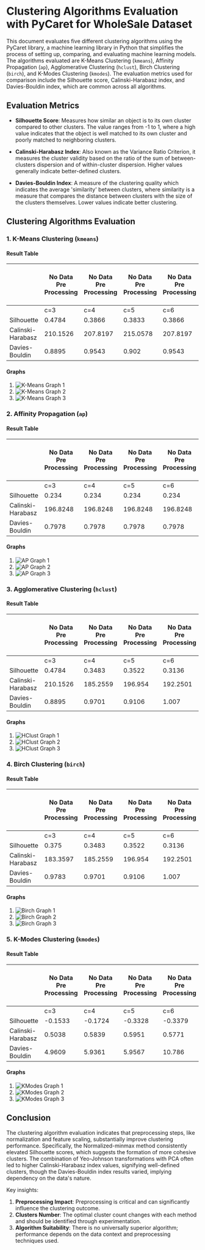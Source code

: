 # Clustering Algorithms Evaluation with PyCaret for WholeSale Dataset

This document evaluates five different clustering algorithms using the PyCaret library, a machine learning library in Python that simplifies the process of setting up, comparing, and evaluating machine learning models. The algorithms evaluated are K-Means Clustering (`kmeans`), Affinity Propagation (`ap`), Agglomerative Clustering (`hclust`), Birch Clustering (`birch`), and K-Modes Clustering (`kmodes`). The evaluation metrics used for comparison include the Silhouette score, Calinski-Harabasz index, and Davies-Bouldin index, which are common across all algorithms.

## Evaluation Metrics

- **Silhouette Score**: Measures how similar an object is to its own cluster compared to other clusters. The value ranges from -1 to 1, where a high value indicates that the object is well matched to its own cluster and poorly matched to neighboring clusters.

- **Calinski-Harabasz Index**: Also known as the Variance Ratio Criterion, it measures the cluster validity based on the ratio of the sum of between-clusters dispersion and of within-cluster dispersion. Higher values generally indicate better-defined clusters.

- **Davies-Bouldin Index**: A measure of the clustering quality which indicates the average 'similarity' between clusters, where similarity is a measure that compares the distance between clusters with the size of the clusters themselves. Lower values indicate better clustering.

## Clustering Algorithms Evaluation

### 1. K-Means Clustering (`kmeans`)

#### Result Table
|                   | No Data Pre Processing | No Data Pre Processing | No Data Pre Processing | No Data Pre Processing | Normalized-zscore | Normalized-zscore | Normalized-zscore | Normalized-zscore | Normalized-minmax | Normalized-minmax | Normalized-minmax | Normalized-minmax | Normalized-maxabs | Normalized-maxabs | Normalized-maxabs | Normalized-maxabs | PCA-linear | PCA-linear | PCA-linear | PCA-linear | PCA-incremental | PCA-incremental | PCA-incremental | PCA-incremental | tranformation-yeo | tranformation-yeo | tranformation-yeo | tranformation-yeo | tranformation-quantile | tranformation-quantile | tranformation-quantile | tranformation-quantile | Normalized-zscore + tranformation-yeo | Normalized-zscore + tranformation-yeo | Normalized-zscore + tranformation-yeo | Normalized-zscore + tranformation-yeo | Normalized-zscore + PCA-linear | Normalized-zscore + PCA-linear | Normalized-zscore + PCA-linear | Normalized-zscore + PCA-linear | Normalized-zscore + tranformation-yeo + PCA-linear | Normalized-zscore + tranformation-yeo + PCA-linear | Normalized-zscore + tranformation-yeo + PCA-linear | Normalized-zscore + tranformation-yeo + PCA-linear |
|-------------------|------------------------|------------------------|------------------------|------------------------|-------------------|-------------------|-------------------|-------------------|-------------------|-------------------|-------------------|-------------------|-------------------|-------------------|-------------------|-------------------|------------|------------|------------|------------|-----------------|-----------------|-----------------|-----------------|-------------------|-------------------|-------------------|-------------------|------------------------|------------------------|------------------------|------------------------|---------------------------------------|---------------------------------------|---------------------------------------|---------------------------------------|--------------------------------|--------------------------------|--------------------------------|--------------------------------|----------------------------------------------------|----------------------------------------------------|----------------------------------------------------|----------------------------------------------------|
|                   | c=3                    | c=4                    | c=5                    | c=6                    | c=3               | c=4               | c=5               | c=6               | c=3               | c=4               | c=5               | c=6               | c=3               | c=4               | c=5               | c=6               | c=3        | c=4        | c=5        | c=6        | c=3             | c=4             | c=5             | c=6             | c=3               | c=4               | c=5               | c=6               | c=3                    | c=4                    | c=5                    | c=6                    | c=3                                   | c=4                                   | c=5                                   | c=6                                   | c=3                            | c=4                            | c=5                            | c=6                            | c=3                                                | c=4                                                | c=5                                                | c=6                                                |
| Silhouette        | 0.4784                 | 0.3866                 | 0.3833                 | 0.3866                 | 0.3568            | 0.3683            | 0.3529            | 0.3572            | 0.6593            | 0.68              | 0.6468            | 0.6535            | 0.5545            | 0.5799            | 0.5885            | 0.535             | 0.4798     | 0.3866     | 0.3866     | 0.3751     | 0.4784          | 0.3866          | 0.3706          | 0.3853          | 0.8554            | 0.5181            | 0.4635            | 0.4158            | 0.6085                 | 0.6377                 | 0.5586                 | 0.4009                 | 0.2228                                | 0.2472                                | 0.2184                                | 0.2033                                | 0.3568                         | 0.3482                         | 0.3688                         | 0.3537                         | 0.2228                                             | 0.2476                                             | 0.2187                                             | 0.2013                                             |
| Calinski-Harabasz | 210.1526               | 207.8197               | 215.0578               | 207.8197               | 139.3494          | 131.5821          | 137.9523          | 144.7005          | 760.0331          | 877.9768          | 825.8484          | 831.3299          | 383.8222          | 357.2453          | 352.1927          | 344.6292          | 210.148    | 207.8197   | 214.1993   | 205.7447   | 210.1526        | 207.8197        | 214.535         | 203.1944        | 13039.7633        | 15162.6315        | 14221.556         | 13907.87          | 747.5305               | 899.6002               | 792.4932               | 724.211                | 153.5484                              | 136.3349                              | 121.2396                              | 111.1239                              | 139.3494                       | 130.9179                       | 138.3391                       | 145.6033                       | 153.5484                                           | 136.3494                                           | 121.1591                                           | 111.088                                            |
| Davies-Bouldin    | 0.8895                 | 0.9543                 | 0.902                  | 0.9543                 | 1.1736            | 1.1454            | 1.1481            | 0.8788            | 0.5097            | 0.611             | 0.5923            | 0.6337            | 0.7116            | 0.8165            | 0.752             | 0.8882            | 0.8889     | 0.9543     | 0.8873     | 0.8519     | 0.8895          | 0.9543          | 0.9108          | 0.8514          | 0.3389            | 0.6203            | 0.6936            | 0.7501            | 0.559                  | 0.5808                 | 0.7147                 | 0.9993                 | 1.6406                                | 1.4208                                | 1.585                                 | 1.5945                                | 1.1736                         | 1.2359                         | 1.0586                         | 0.9748                         | 1.6406                                             | 1.4215                                             | 1.5847                                             | 1.6011                                             |


#### Graphs

1. ![K-Means Graph 1](path/to/graph1.png)
2. ![K-Means Graph 2](path/to/graph2.png)
3. ![K-Means Graph 3](path/to/graph3.png)

### 2. Affinity Propagation (`ap`)

#### Result Table
|                   | No Data Pre Processing | No Data Pre Processing | No Data Pre Processing | No Data Pre Processing | Normalized-zscore | Normalized-zscore | Normalized-zscore | Normalized-zscore | Normalized-minmax | Normalized-minmax | Normalized-minmax | Normalized-minmax | Normalized-maxabs | Normalized-maxabs | Normalized-maxabs | Normalized-maxabs | PCA-linear | PCA-linear | PCA-linear | PCA-linear | PCA-incremental | PCA-incremental | PCA-incremental | PCA-incremental | tranformation-yeo | tranformation-yeo | tranformation-yeo | tranformation-yeo | transformation-quantile | transformation-quantile | transformation-quantile | transformation-quantile | Normalized-zscore + tranformation-yeo | Normalized-zscore + tranformation-yeo | Normalized-zscore + tranformation-yeo | Normalized-zscore + tranformation-yeo | Normalized-zscore + PCA-linear | Normalized-zscore + PCA-linear | Normalized-zscore + PCA-linear | Normalized-zscore + PCA-linear | Normalized-zscore + tranformation-yeo + PCA-linear | Normalized-zscore + tranformation-yeo + PCA-linear | Normalized-zscore + tranformation-yeo + PCA-linear | Normalized-zscore + tranformation-yeo + PCA-linear |
|-------------------|------------------------|------------------------|------------------------|------------------------|-------------------|-------------------|-------------------|-------------------|-------------------|-------------------|-------------------|-------------------|-------------------|-------------------|-------------------|-------------------|------------|------------|------------|------------|-----------------|-----------------|-----------------|-----------------|-------------------|-------------------|-------------------|-------------------|-------------------------|-------------------------|-------------------------|-------------------------|---------------------------------------|---------------------------------------|---------------------------------------|---------------------------------------|--------------------------------|--------------------------------|--------------------------------|--------------------------------|----------------------------------------------------|----------------------------------------------------|----------------------------------------------------|----------------------------------------------------|
|                   | c=3                    | c=4                    | c=5                    | c=6                    | c=3               | c=4               | c=5               | c=6               | c=3               | c=4               | c=5               | c=6               | c=3               | c=4               | c=5               | c=6               | c=3        | c=4        | c=5        | c=6        | c=3             | c=4             | c=5             | c=6             | c=3               | c=4               | c=5               | c=6               | c=3                     | c=4                     | c=5                     | c=6                     | c=3                                   | c=4                                   | c=5                                   | c=6                                   | c=3                            | c=4                            | c=5                            | c=6                            | c=3                                                | c=4                                                | c=5                                                | c=6                                                |
| Silhouette        | 0.234                  | 0.234                  | 0.234                  | 0.234                  | 0.2627            | 0.2627            | 0.2627            | 0.2627            | 0.461             | 0.461             | 0.461             | 0.461             | 0.295             | 0.295             | 0.295             | 0.295             | 0.234      | 0.234      | 0.234      | 0.234      | 0.234           | 0.234           | 0.234           | 0.234           | 0.2777            | 0.2777            | 0.2777            | 0.2777            | 0.362                   | 0.362                   | 0.362                   | 0.362                   | 0.1568                                | 0.1568                                | 0.1568                                | 0.1568                                | 0.2627                         | 0.2627                         | 0.2627                         | 0.2627                         | 0.1568                                             | 0.1568                                             | 0.1568                                             | 0.1568                                             |
| Calinski-Harabasz | 196.8248               | 196.8248               | 196.8248               | 196.8248               | 114.3427          | 114.3427          | 114.3427          | 114.3427          | 785.3246          | 785.3246          | 785.3246          | 785.3246          | 291.7248          | 291.7248          | 291.7248          | 291.7248          | 196.8248   | 196.8248   | 196.8248   | 196.8248   | 196.8248        | 196.8248        | 196.8248        | 196.8248        | 11338.091         | 11338.091         | 11338.091         | 11338.091         | 605.0139                | 605.0139                | 605.0139                | 605.0139                | 49.3278                               | 49.3278                               | 49.3278                               | 49.3278                               | 114.3427                       | 114.3427                       | 114.3427                       | 114.3427                       | 49.3278                                            | 49.3278                                            | 49.3278                                            | 49.3278                                            |
| Davies-Bouldin    | 0.7978                 | 0.7978                 | 0.7978                 | 0.7978                 | 0.8759            | 0.8759            | 0.8759            | 0.8759            | 0.7936            | 0.7936            | 0.7936            | 0.7936            | 0.863             | 0.863             | 0.863             | 0.863             | 0.7978     | 0.7978     | 0.7978     | 0.7978     | 0.7978          | 0.7978          | 0.7978          | 0.7978          | 1.0484            | 1.0484            | 1.0484            | 1.0484            | 1.075                   | 1.075                   | 1.075                   | 1.075                   | 1.3876                                | 1.3876                                | 1.3876                                | 1.3876                                | 0.8759                         | 0.8759                         | 0.8759                         | 0.8759                         | 1.3876                                             | 1.3876                                             | 1.3876                                             | 1.3876                                             |


#### Graphs

1. ![AP Graph 1](path/to/graph4.png)
2. ![AP Graph 2](path/to/graph5.png)
3. ![AP Graph 3](path/to/graph6.png)

### 3. Agglomerative Clustering (`hclust`)

#### Result Table
|                   | No Data Pre Processing | No Data Pre Processing | No Data Pre Processing | No Data Pre Processing | Normalized-zscore | Normalized-zscore | Normalized-zscore | Normalized-zscore | Normalized-minmax | Normalized-minmax | Normalized-minmax | Normalized-minmax | Normalized-maxabs | Normalized-maxabs | Normalized-maxabs | Normalized-maxabs | PCA-linear | PCA-linear | PCA-linear | PCA-linear | PCA-incremental | PCA-incremental | PCA-incremental | PCA-incremental | tranformation-yeo | tranformation-yeo | tranformation-yeo | tranformation-yeo | transformation-quantile | transformation-quantile | transformation-quantile | transformation-quantile | Normalized-zscore + tranformation-yeo | Normalized-zscore + tranformation-yeo | Normalized-zscore + tranformation-yeo | Normalized-zscore + tranformation-yeo | Normalized-zscore + PCA-linear | Normalized-zscore + PCA-linear | Normalized-zscore + PCA-linear | Normalized-zscore + PCA-linear | Normalized-zscore + tranformation-yeo + PCA-linear | Normalized-zscore + tranformation-yeo + PCA-linear | Normalized-zscore + tranformation-yeo + PCA-linear | Normalized-zscore + tranformation-yeo + PCA-linear |
|-------------------|------------------------|------------------------|------------------------|------------------------|-------------------|-------------------|-------------------|-------------------|-------------------|-------------------|-------------------|-------------------|-------------------|-------------------|-------------------|-------------------|------------|------------|------------|------------|-----------------|-----------------|-----------------|-----------------|-------------------|-------------------|-------------------|-------------------|-------------------------|-------------------------|-------------------------|-------------------------|---------------------------------------|---------------------------------------|---------------------------------------|---------------------------------------|--------------------------------|--------------------------------|--------------------------------|--------------------------------|----------------------------------------------------|----------------------------------------------------|----------------------------------------------------|----------------------------------------------------|
|                   | c=3                    | c=4                    | c=5                    | c=6                    | c=3               | c=4               | c=5               | c=6               | c=3               | c=4               | c=5               | c=6               | c=3               | c=4               | c=5               | c=6               | c=3        | c=4        | c=5        | c=6        | c=3             | c=4             | c=5             | c=6             | c=3               | c=4               | c=5               | c=6               | c=3                     | c=4                     | c=5                     | c=6                     | c=3                                   | c=4                                   | c=5                                   | c=6                                   | c=3                            | c=4                            | c=5                            | c=6                            | c=3                                                | c=4                                                | c=5                                                | c=6                                                |
| Silhouette        | 0.4784                 | 0.3483                 | 0.3522                 | 0.3136                 | 0.36              | 0.3623            | 0.3178            | 0.3438            | 0.6587            | 0.678             | 0.637             | 0.6471            | 0.5429            | 0.577             | 0.5891            | 0.468             | 0.375      | 0.3483     | 0.3522     | 0.3136     | 0.375           | 0.3483          | 0.3522          | 0.3136          | 0.8554            | 0.5109            | 0.453             | 0.4069            | 0.6073                  | 0.6365                  | 0.5536                  | 0.4084                  | 0.2288                                | 0.2425                                | 0.2073                                | 0.1847                                | 0.36                           | 0.3623                         | 0.3178                         | 0.3438                         | 0.2288                                             | 0.2425                                             | 0.2073                                             | 0.1847                                             |
| Calinski-Harabasz | 210.1526               | 185.2559               | 196.954                | 192.2501               | 126.2475          | 120.7561          | 123.5061          | 131.4186          | 757.2074          | 864.798           | 805.4425          | 805.6735          | 361.6291          | 353.5197          | 344.6844          | 326.5671          | 183.3597   | 185.2559   | 196.954    | 192.2501   | 183.3597        | 185.2559        | 196.954         | 192.2501        | 13039.7633        | 14291.9587        | 14101.6445        | 13583.6773        | 741.9501                | 889.8194                | 779.5532                | 712.5763                | 138.5574                              | 127.846                               | 112.2108                              | 102.8719                              | 126.2475                       | 120.7561                       | 123.5061                       | 131.4186                       | 138.5574                                           | 127.846                                            | 112.2108                                           | 102.8719                                           |
| Davies-Bouldin    | 0.8895                 | 0.9701                 | 0.9106                 | 1.007                  | 1.1551            | 0.8255            | 0.896             | 0.9554            | 0.5051            | 0.5968            | 0.5443            | 0.5628            | 0.7409            | 0.798             | 0.7274            | 0.9209            | 0.9783     | 0.9701     | 0.9106     | 1.007      | 0.9783          | 0.9701          | 0.9106          | 1.007           | 0.3389            | 0.6054            | 0.7125            | 0.7511            | 0.5582                  | 0.5795                  | 0.6981                  | 0.9515                  | 1.5189                                | 1.4576                                | 1.493                                 | 1.6614                                | 1.1551                         | 0.8255                         | 0.896                          | 0.9554                         | 1.5189                                             | 1.4576                                             | 1.493                                              | 1.6614                                             |


#### Graphs

1. ![HClust Graph 1](path/to/graph7.png)
2. ![HClust Graph 2](path/to/graph8.png)
3. ![HClust Graph 3](path/to/graph9.png)

### 4. Birch Clustering (`birch`)

#### Result Table
|                   | No Data Pre Processing | No Data Pre Processing | No Data Pre Processing | No Data Pre Processing | Normalized-zscore | Normalized-zscore | Normalized-zscore | Normalized-zscore | Normalized-minmax | Normalized-minmax | Normalized-minmax | Normalized-minmax | Normalized-maxabs | Normalized-maxabs | Normalized-maxabs | Normalized-maxabs | PCA-linear | PCA-linear | PCA-linear | PCA-linear | PCA-incremental | PCA-incremental | PCA-incremental | PCA-incremental | tranformation-yeo | tranformation-yeo | tranformation-yeo | tranformation-yeo | tranformation-quantile | tranformation-quantile | tranformation-quantile | tranformation-quantile | Normalized-zscore + tranformation-yeo | Normalized-zscore + tranformation-yeo | Normalized-zscore + tranformation-yeo | Normalized-zscore + tranformation-yeo | Normalized-zscore + PCA-linear | Normalized-zscore + PCA-linear | Normalized-zscore + PCA-linear | Normalized-zscore + PCA-linear | Normalized-zscore + tranformation-yeo + PCA-linear | Normalized-zscore + tranformation-yeo + PCA-linear | Normalized-zscore + tranformation-yeo + PCA-linear | Normalized-zscore + tranformation-yeo + PCA-linear |
|-------------------|------------------------|------------------------|------------------------|------------------------|-------------------|-------------------|-------------------|-------------------|-------------------|-------------------|-------------------|-------------------|-------------------|-------------------|-------------------|-------------------|------------|------------|------------|------------|-----------------|-----------------|-----------------|-----------------|-------------------|-------------------|-------------------|-------------------|------------------------|------------------------|------------------------|------------------------|---------------------------------------|---------------------------------------|---------------------------------------|---------------------------------------|--------------------------------|--------------------------------|--------------------------------|--------------------------------|----------------------------------------------------|----------------------------------------------------|----------------------------------------------------|----------------------------------------------------|
|                   | c=3                    | c=4                    | c=5                    | c=6                    | c=3               | c=4               | c=5               | c=6               | c=3               | c=4               | c=5               | c=6               | c=3               | c=4               | c=5               | c=6               | c=3        | c=4        | c=5        | c=6        | c=3             | c=4             | c=5             | c=6             | c=3               | c=4               | c=5               | c=6               | c=3                    | c=4                    | c=5                    | c=6                    | c=3                                   | c=4                                   | c=5                                   | c=6                                   | c=3                            | c=4                            | c=5                            | c=6                            | c=3                                                | c=4                                                | c=5                                                | c=6                                                |
| Silhouette        | 0.375                  | 0.3483                 | 0.3522                 | 0.3136                 | 0.6356            | 0.3552            | 0.3632            | 0.3588            | 0.5708            | 0.681             | 0.681             | 0.681             | 0                 | 0                 | 0                 | 0                 | 0.375      | 0.3483     | 0.3522     | 0.3136     | 0.375           | 0.3483          | 0.3522          | 0.3136          | 0.8554            | 0.5109            | 0.4435            | 0.3974            | 0.6085                 | 0.6377                 | 0.5537                 | 0.4023                 | 0.2112                                | 0.1935                                | 0.1786                                | 0.1802                                | 0.6356                         | 0.3552                         | 0.3632                         | 0.3588                         | 0.2112                                             | 0.1935                                             | 0.1786                                             | 0.1802                                             |
| Calinski-Harabasz | 183.3597               | 185.2559               | 196.954                | 192.2501               | 79.9203           | 127.0898          | 115.7714          | 115.6962          | 351.3162          | 768.8057          | 768.8057          | 768.8057          | 380               | 357               | 0                 | 0                 | 183.3597   | 185.2559   | 196.954    | 192.2501   | 183.3597        | 185.2559        | 196.954         | 192.2501        | 13039.7633        | 14291.9587        | 13978.0867        | 13440.6693        | 747.5305               | 899.6002               | 785.7281               | 713.8748               | 121.1747                              | 111.7941                              | 104.1316                              | 96.1836                               | 79.9203                        | 127.0898                       | 115.7714                       | 115.6962                       | 121.1747                                           | 111.7941                                           | 104.1316                                           | 96.1836                                            |
| Davies-Bouldin    | 0.9783                 | 0.9701                 | 0.9106                 | 1.007                  | 0.5729            | 0.8597            | 0.7945            | 0.8931            | 0.5661            | 0.4248            | 0.4248            | 0.4248            | 0                 | 0                 | 0                 | 0                 | 0.9783     | 0.9701     | 0.9106     | 1.007      | 0.9783          | 0.9701          | 0.9106          | 1.007           | 0.3389            | 0.6054            | 0.7249            | 0.7615            | 0.559                  | 0.5808                 | 0.7105                 | 0.9689                 | 1.6329                                | 1.6806                                | 1.5252                                | 1.4945                                | 0.5729                         | 0.8597                         | 0.7945                         | 0.8931                         | 1.6329                                             | 1.6806                                             | 1.5252                                             | 1.4945                                             |



#### Graphs

1. ![Birch Graph 1](path/to/graph10.png)
2. ![Birch Graph 2](path/to/graph11.png)
3. ![Birch Graph 3](path/to/graph12.png)

### 5. K-Modes Clustering (`kmodes`)

#### Result Table
|                   | No Data Pre Processing | No Data Pre Processing | No Data Pre Processing | No Data Pre Processing | Normalized-zscore | Normalized-zscore | Normalized-zscore | Normalized-zscore | Normalized-minmax | Normalized-minmax | Normalized-minmax | Normalized-minmax | Normalized-maxabs | Normalized-maxabs | Normalized-maxabs | Normalized-maxabs | PCA-linear | PCA-linear | PCA-linear | PCA-linear | PCA-incremental | PCA-incremental | PCA-incremental | PCA-incremental | tranformation-yeo | tranformation-yeo | tranformation-yeo | tranformation-yeo | tranformation-quantile | tranformation-quantile | tranformation-quantile | tranformation-quantile | Normalized-zscore + tranformation-yeo | Normalized-zscore + tranformation-yeo | Normalized-zscore + tranformation-yeo | Normalized-zscore + tranformation-yeo | Normalized-zscore + PCA-linear | Normalized-zscore + PCA-linear | Normalized-zscore + PCA-linear | Normalized-zscore + PCA-linear | Normalized-zscore + tranformation-yeo + PCA-linear | Normalized-zscore + tranformation-yeo + PCA-linear | Normalized-zscore + tranformation-yeo + PCA-linear | Normalized-zscore + tranformation-yeo + PCA-linear |
|-------------------|------------------------|------------------------|------------------------|------------------------|-------------------|-------------------|-------------------|-------------------|-------------------|-------------------|-------------------|-------------------|-------------------|-------------------|-------------------|-------------------|------------|------------|------------|------------|-----------------|-----------------|-----------------|-----------------|-------------------|-------------------|-------------------|-------------------|------------------------|------------------------|------------------------|------------------------|---------------------------------------|---------------------------------------|---------------------------------------|---------------------------------------|--------------------------------|--------------------------------|--------------------------------|--------------------------------|----------------------------------------------------|----------------------------------------------------|----------------------------------------------------|----------------------------------------------------|
|                   | c=3                    | c=4                    | c=5                    | c=6                    | c=3               | c=4               | c=5               | c=6               | c=3               | c=4               | c=5               | c=6               | c=3               | c=4               | c=5               | c=6               | c=3        | c=4        | c=5        | c=6        | c=3             | c=4             | c=5             | c=6             | c=3               | c=4               | c=5               | c=6               | c=3                    | c=4                    | c=5                    | c=6                    | c=3                                   | c=4                                   | c=5                                   | c=6                                   | c=3                            | c=4                            | c=5                            | c=6                            | c=3                                                | c=4                                                | c=5                                                | c=6                                                |
| Silhouette        | -0.1533                | -0.1724                | -0.3328                | -0.3379                | -0.1517           | -0.2384           | -0.266            | -0.2679           | -0.224            | -0.3124           | -0.317            | -0.3259           | -0.2024           | -0.2709           | -0.2731           | -0.2808           | -0.2789    | -0.444     | -0.4868    | -0.5069    | -0.2789         | -0.444          | -0.4868         | -0.5069         | -0.5443           | -0.5457           | -0.5466           | -0.5477           | -0.0488                | -0.2361                | -0.2413                | -0.2479                | -0.0639                               | -0.1166                               | -0.1558                               | -0.1577                               | -0.1245                        | -0.4155                        | -0.4169                        | -0.4184                        | -0.1091                                            | -0.3358                                            | -0.3362                                            | -0.3456                                            |
| Calinski-Harabasz | 0.5038                 | 0.5839                 | 0.5951                 | 0.5771                 | 0.5789            | 0.6831            | 0.7026            | 0.6896            | 0.5981            | 0.809             | 0.8891            | 0.8979            | 0.6575            | 0.7718            | 0.7931            | 0.7807            | 0.1768     | 0.1669     | 0.2139     | 0.1861     | 0.1768          | 0.1669          | 0.2139          | 0.1861          | 1.1146            | 0.7723            | 0.5796            | 0.4798            | 1.4918                 | 1.4381                 | 1.3523                 | 1.2762                 | 2.3703                                | 2.1855                                | 1.8494                                | 1.6891                                | 0.681                          | 0.5404                         | 0.5596                         | 0.5221                         | 0.8796                                             | 0.7483                                             | 0.7982                                             | 0.737                                              |
| Davies-Bouldin    | 4.9609                 | 5.9361                 | 5.9567                 | 10.786                 | 4.4307            | 4.2668            | 4.9013            | 5.5008            | 5.8024            | 5.0245            | 5.3345            | 6.7372            | 5.322             | 4.7802            | 5.1674            | 6.4171            | 1.9781     | 1.9873     | 1.85       | 2.1047     | 1.9781          | 1.9873          | 1.85            | 2.1047          | 6.0293            | 7.8809            | 21.971            | 26.9514           | 5.5042                 | 4.8131                 | 5.2416                 | 6.0608                 | 4.3832                                | 4.0232                                | 4.4348                                | 4.3835                                | 1.1667                         | 1.3453                         | 1.2846                         | 1.2943                         | 1.113                                              | 1.2117                                             | 1.1639                                             | 1.196                                              |


#### Graphs

1. ![KModes Graph 1](path/to/graph13.png)
2. ![KModes Graph 2](path/to/graph14.png)
3. ![KModes Graph 3](path/to/graph15.png)

## Conclusion

The clustering algorithm evaluation indicates that preprocessing steps, like normalization and feature scaling, substantially improve clustering performance. Specifically, the Normalized-minmax method consistently elevated Silhouette scores, which suggests the formation of more cohesive clusters. The combination of Yeo-Johnson transformations with PCA often led to higher Calinski-Harabasz index values, signifying well-defined clusters, though the Davies-Bouldin index results varied, implying dependency on the data's nature.

Key insights:

1. **Preprocessing Impact**: Preprocessing is critical and can significantly influence the clustering outcome.
2. **Clusters Number**: The optimal cluster count changes with each method and should be identified through experimentation.
3. **Algorithm Suitability**: There is no universally superior algorithm; performance depends on the data context and preprocessing techniques used.
